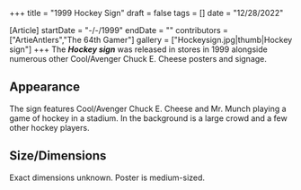 +++
title = "1999 Hockey Sign"
draft = false
tags = []
date = "12/28/2022"

[Article]
startDate = "-/-/1999"
endDate = ""
contributors = ["ArtieAntlers","The 64th Gamer"]
gallery = ["Hockeysign.jpg|thumb|Hockey sign"]
+++
The <b><i>Hockey sign</b></i> was released in stores in 1999 alongside numerous other Cool/Avenger Chuck E. Cheese posters and signage.

<h2> Appearance </h2>
The sign features Cool/Avenger Chuck E. Cheese and Mr. Munch playing a game of hockey in a stadium. In the background is a large crowd and a few other hockey players.

<h2> Size/Dimensions </h2>
Exact dimensions unknown. Poster is medium-sized.